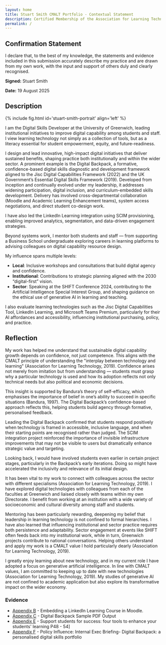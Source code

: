 ```yaml
---
layout: home
title: Stuart Smith CMALT Portfolio - Contextual Statement
description: Certified Membership of the Association for Learning Technology (CMALT) portfolio of Stuart Smith, MSc, BA (Hons).
permalink: /
---
```


## Confirmation Statement
I declare that, to the best of my knowledge, the statements and evidence included in this submission accurately describe my practice and are drawn from my own work, with the input and support of others duly and clearly recognised.

**Signed:** Stuart Smith

**Date:** 19 August 2025

## Description

{% include fig.html id='stuart-smith-portrait' align='left' %}

I am the Digital Skills Developer at the University of Greenwich, leading institutional initiatives to improve digital capability among students and staff. I view learning technology not simply as a collection of tools, but as a literacy essential for student empowerment, equity, and future-readiness.

I design and lead innovative, high-impact digital initiatives that deliver sustained benefits, shaping practice both institutionally and within the wider sector. A prominent example is the Digital Backpack, a formative, confidence-based digital skills diagnostic and development framework aligned to the Jisc Digital Capabilities Framework (2022) and the UK Government’s Essential Digital Skills Framework (2019). Developed from inception and continually evolved under my leadership, it addresses widening participation, digital inclusion, and curriculum-embedded skills development. Delivery has involved cross-departmental collaboration (Moodle and Academic Learning Enhancement teams), system access negotiations, and direct student co-design work.

I have also led the LinkedIn Learning integration using SCIM provisioning, enabling improved analytics, segmentation, and data-driven engagement strategies.

Beyond systems work, I mentor both students and staff — from supporting a Business School undergraduate exploring careers in learning platforms to advising colleagues on digital capability resource design.

My influence spans multiple levels:

- **Local**: Inclusive workshops and consultations that build digital agency and confidence.
- **Institutional**: Contributions to strategic planning aligned with the 2030 “digital-first” vision.
- **Sector**: Speaking at the SHIFT Conference 2024, contributing to the Artificial Intelligence Special Interest Group, and shaping guidance on the ethical use of generative AI in learning and teaching.

I also evaluate learning technologies such as the Jisc Digital Capabilities Tool, LinkedIn Learning, and Microsoft Teams Premium, particularly for their AI affordances and accessibility, influencing institutional purchasing, policy, and practice.

## Reflection

My work has helped me understand that sustainable digital capability growth depends on confidence, not just competence. This aligns with the CMALT principle of understanding the "interplay between technology and learning" (Association for Learning Technology, 2019). Confidence arises not merely from imitation but from understanding — students must grasp why a particular technology is used and how its adoption reflects not only technical needs but also political and economic decisions.

This insight is supported by Bandura’s theory of self-efficacy, which emphasises the importance of belief in one’s ability to succeed in specific situations (Bandura, 1997). The Digital Backpack’s confidence-based approach reflects this, helping students build agency through formative, personalised feedback.

Leading the Digital Backpack confirmed that students respond positively when technology is framed in accessible, inclusive language, and when their starting points are recognised rather than judged. The SCIM integration project reinforced the importance of invisible infrastructure improvements that may not be visible to users but dramatically enhance strategic value and targeting.

Looking back, I would have involved students even earlier in certain project stages, particularly in the Backpack’s early iterations. Doing so might have accelerated the inclusivity and relevance of its initial design.

It has been vital to my work to connect with colleagues across the sector with different specialisms (Association for Learning Technology, 2019). I have explored digital technologies with colleagues from each of the faculties at Greenwich and liaised closely with teams within my own Directorate. I benefit from working at an institution with a wide variety of socioeconomic and cultural diversity among staff and students.

Mentoring has been particularly rewarding, deepening my belief that leadership in learning technology is not confined to formal hierarchies. I have also learned that influencing institutional and sector practice requires both persistence and adaptability. Sector engagement at events like SHIFT often feeds back into my institutional work, while in turn, Greenwich projects contribute to national conversations. Helping others understand and apply my work is a CMALT value I hold particularly dearly (Association for Learning Technology, 2019).

I greatly enjoy learning about new technology, and in my current role I have adopted a focus on generative artificial intelligence. In line with CMALT values, I am committed to keeping up to date with new technologies (Association for Learning Technology, 2019). My studies of generative AI are not confined to academic application but also explore its transformative impact on the wider economy.

### Evidence

- [Appendix B](./Appendices.md#a--step-by-step-guide-embedding-a-linkedin-learning-course-in-moodle) - Embedding a LinkedIn Learning Course in Moodle.
- [Appendix C](./Appendices.md#c-digital-backpack-sample-pdf-output)  - Digital Backpack Sample PDF Output
- [Appendix E](./Appendices.md#e-support-students-for-success-four-tools-to-enhance-your-students-learning) - Support students for success: four tools to enhance your students' learning P48 - 54]
- [Appendix F](./Appendices.md#f-policy-influence-internal-exec-briefing--digital-backpack-a-personalised-digital-skills-portfolio-appendix-e---password-protected-available-to-assessors-only) - Policy Influence: Internal Exec Briefing- Digital Backpack: a personalised digital skills portfolio
